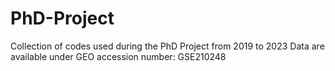 # PhD-Project

Collection of codes used during the PhD Project from 2019 to 2023
Data are available under GEO accession number: GSE210248
